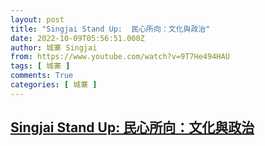 ```yaml
---
layout: post
title: "Singjai Stand Up:  民心所向：文化與政治"
date: 2022-10-09T05:56:51.000Z
author: 城寨 Singjai
from: https://www.youtube.com/watch?v=9T7He494HAU
tags: [ 城寨 ]
comments: True
categories: [ 城寨 ]
---
```

<!--1665295011000-->
[Singjai Stand Up:  民心所向：文化與政治](https://www.youtube.com/watch?v=9T7He494HAU)
------

<div>

</div>
